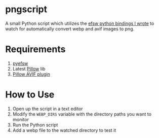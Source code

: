# pngscript
A small Python script which utilizes the [efsw python bindings I wrote](https://github.com/jaytohe/efsw) to watch for automatically convert webp and avif images to png.

# Requirements
1. [pyefsw](https://github.com/jaytohe/efsw)
2. Latest [Pillow](https://pypi.org/project/pillow/) lib
3. [Pillow AVIF plugin](https://pypi.org/project/pillow-avif-plugin/)

# How to Use
1. Open up the script in a text editor
2. Modify the `WEBP_DIRS` variable with the directory paths you want to monitor
3. Run the Python script
4. Add a webp file to the watched directory to test it
